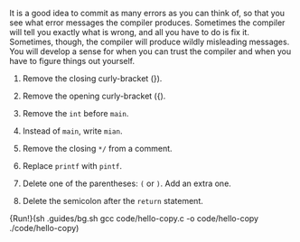 It is a good idea to commit as many errors as you can think of, so that you see what error messages the compiler produces. Sometimes the compiler will tell you exactly what is wrong, and all you have to do is fix it.  Sometimes, though, the compiler will produce wildly misleading messages.  You will develop a sense for when you can trust the compiler and when you have to figure things out yourself.

1. Remove the closing curly-bracket (\}).

1. Remove the opening curly-bracket (\{).

1. Remove the `int` before `main`.

1. Instead of `main`, write `mian`.

1. Remove the closing `*/` from a comment.

1. Replace `printf` with `pintf`.

1. Delete one of the parentheses:  `(` or  `)`.  Add an extra one.

1. Delete the semicolon after the `return` statement.

{Run!}(sh .guides/bg.sh gcc code/hello-copy.c -o code/hello-copy ./code/hello-copy)